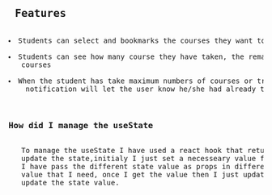  <pre>
<h2> Features </h2>
<li>Students can select and bookmarks the courses they want to take </li>
<li>Students can see how many course they have taken, the remaining creadit hour and the total price of the 
   courses</li>
<li>When the student has take maximum numbers of courses or try to select duplicate course a pop up 
    notification will let the user know he/she had already taken this course or already took the course</li> 
 <h3>How did I manage the useState</h3>
   To manage the useState I have used a react hook that return a current state and a function to 
   update the state,initialy I just set a necesseary value for the state.Then as per my requirement,
   I have pass the different state value as props in different component and get back the specific 
   value that I need, once I get the value then I just update the state value using the function that
   update the state value.
 </pre> 

